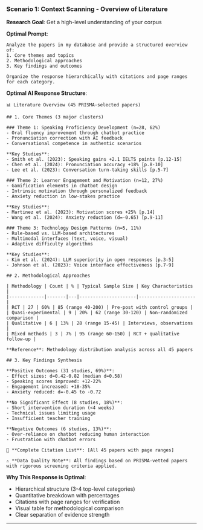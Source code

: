 ### Scenario 1: Context Scanning - Overview of Literature

**Research Goal**: Get a high-level understanding of your corpus

**Optimal Prompt**:
```
Analyze the papers in my database and provide a structured overview of:
1. Core themes and topics
2. Methodological approaches
3. Key findings and outcomes

Organize the response hierarchically with citations and page ranges for each category.
```

**Optimal AI Response Structure**:
```
📊 Literature Overview (45 PRISMA-selected papers)

## 1. Core Themes (3 major clusters)

### Theme 1: Speaking Proficiency Development (n=28, 62%)
- Oral fluency improvement through chatbot practice
- Pronunciation correction with AI feedback
- Conversational competence in authentic scenarios

**Key Studies**:
- Smith et al. (2023): Speaking gains +2.1 IELTS points [p.12-15]
- Chen et al. (2024): Pronunciation accuracy +18% [p.8-10]
- Lee et al. (2023): Conversation turn-taking skills [p.5-7]

### Theme 2: Learner Engagement and Motivation (n=12, 27%)
- Gamification elements in chatbot design
- Intrinsic motivation through personalized feedback
- Anxiety reduction in low-stakes practice

**Key Studies**:
- Martinez et al. (2023): Motivation scores +25% [p.14]
- Wang et al. (2024): Anxiety reduction (d=-0.65) [p.9-11]

### Theme 3: Technology Design Patterns (n=5, 11%)
- Rule-based vs. LLM-based architectures
- Multimodal interfaces (text, voice, visual)
- Adaptive difficulty algorithms

**Key Studies**:
- Kim et al. (2024): LLM superiority in open responses [p.3-5]
- Johnson et al. (2023): Voice interface effectiveness [p.7-9]

## 2. Methodological Approaches

| Methodology | Count | % | Typical Sample Size | Key Characteristics |
|-------------|-------|---|---------------------|---------------------|
| RCT | 27 | 60% | 85 (range 40-200) | Pre-post with control groups |
| Quasi-experimental | 9 | 20% | 62 (range 30-120) | Non-randomized comparison |
| Qualitative | 6 | 13% | 28 (range 15-45) | Interviews, observations |
| Mixed methods | 3 | 7% | 95 (range 60-150) | RCT + qualitative follow-up |

**Reference**: Methodology distribution analysis across all 45 papers

## 3. Key Findings Synthesis

**Positive Outcomes (31 studies, 69%)**:
- Effect sizes: d=0.42-0.82 (median d=0.58)
- Speaking scores improved: +12-22%
- Engagement increased: +18-35%
- Anxiety reduced: d=-0.45 to -0.72

**No Significant Effect (8 studies, 18%)**:
- Short intervention duration (<4 weeks)
- Technical issues limiting usage
- Insufficient teacher training

**Negative Outcomes (6 studies, 13%)**:
- Over-reliance on chatbot reducing human interaction
- Frustration with chatbot errors

📖 **Complete Citation List**: [All 45 papers with page ranges]

⚠️ **Data Quality Note**: All findings based on PRISMA-vetted papers with rigorous screening criteria applied.
```

**Why This Response is Optimal**:
- Hierarchical structure (3-4 top-level categories)
- Quantitative breakdown with percentages
- Citations with page ranges for verification
- Visual table for methodological comparison
- Clear separation of evidence strength

---

